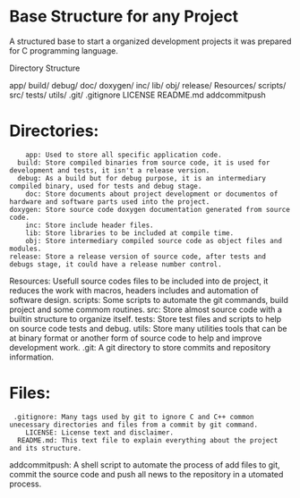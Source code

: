 # Base Structure for any Project
A structured base to start a organized development projects it was prepared for C programming language.


Directory Structure

app/
build/
debug/
doc/
doxygen/
inc/
lib/
obj/
release/
Resources/
scripts/
src/
tests/
utils/
.git/
  .gitignore
  LICENSE
  README.md
  addcommitpush
  

# Directories:

        app: Used to store all specific application code.
      build: Store compiled binaries from source code, it is used for development and tests, it isn't a release version.
      debug: As a build but for debug purpose, it is an intermediary compiled binary, used for tests and debug stage.
        doc: Store documents about project development or documentos of hardware and software parts used into the project.
    doxygen: Store source code doxygen documentation generated from source code.
        inc: Store include header files.
        lib: Store libraries to be included at compile time.
        obj: Store intermediary compiled source code as object files and modules.        
    release: Store a release version of source code, after tests and debugs stage, it could have a release number control.
  Resources: Usefull source codes files to be included into de project, it reduces the work with macros, headers includes and automation of software design.
    scripts: Some scripts to automate the git commands, build project and some commom routines.
        src: Store almost source code with a builtin structure to organize itself.
      tests: Store test files and scripts to help on source code tests and debug.
      utils: Store many utilities tools that can be at binary format or another form of source code to help and improve development work.
       .git: A git directory to store commits and repository information.

# Files:

     .gitignore: Many tags used by git to ignore C and C++ common unecessary directories and files from a commit by git command.
        LICENSE: License text and disclaimer.
      README.md: This text file to explain everything about the project and its structure.
  addcommitpush: A shell script to automate the process of add files to git, commit the source code and push all news to the repository in a utomated process.

